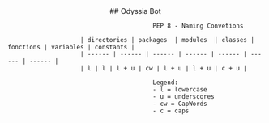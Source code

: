 <div align="center">
## Odyssia Bot
</div>

                                            PEP 8 - Naming Convetions

                        | directories | packages  | modules  | classes | fonctions | variables | constants |
                        | ------ | ------ | ------ | ------ | ------ | ------ | ------ |
                        | l | l | l + u | cw | l + u | l + u | c + u |

                                            Legend:           
                                            - l = lowercase
                                            - u = underscores
                                            - cw = CapWords
                                            - c = caps